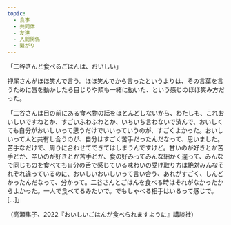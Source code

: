 ```yaml
---
topic:
  - 食事
  - 共同体
  - 友達
  - 人間関係
  - 繋がり
---
```

「二谷さんと食べるごはんは、おいしい」

押尾さんがほほ笑んで言う。ほほ笑んでから言ったというよりは、その言葉を言うために唇を動かしたら目じりや頬も一緒に動いた、という感じのほほ笑み方だった。

「二谷さんは目の前にある食べ物の話をほとんどしないから、わたしも、これおいしいですねとか、すごいふわふわとか、いちいち言わないで済んで、おいしくても自分がおいしいって思うだけでいいっていうのが、すごくよかった。おいしいって人と共有し合うのが、自分はすごく苦手だったんだなって、思いました。苦手なだけで、周りに合わせてできてはしまうんですけど。甘いのが好きとか苦手とか、辛いのが好きとか苦手とか、食の好みってみんな細かく違って、みんなで同じものを食べても自分の舌で感じている味わいの受け取り方は絶対みんなそれぞれ違っているのに、おいしいおいしいって言い合う、あれがすごく、しんどかったんだなって、分かって。二谷さんとごはんを食べる時はそれがなかったからよかった。一人で食べてるみたいで。でもしゃべる相手はいるって感じで。\[…]」

（高瀬隼子、2022『おいしいごはんが食べられますように』講談社）